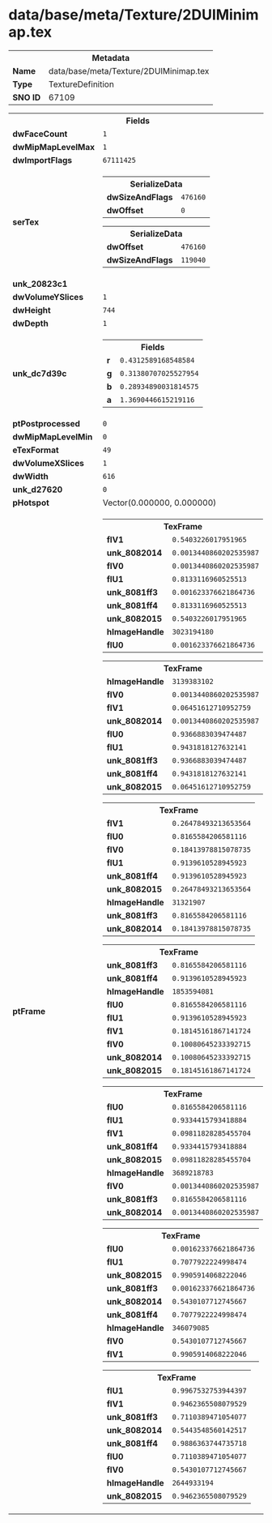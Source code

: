 <h1>data/base/meta/Texture/2DUIMinimap.tex</h1><table><tr><th colspan="100%">Metadata</th></tr><tr><td><b>Name</b></td><td>data/base/meta/Texture/2DUIMinimap.tex</td></tr><tr><td><b>Type</b></td><td>TextureDefinition</td></tr><tr><td><b>SNO ID</b></td><td>67109</td></tr></table>

<table><tr><th colspan="100%">Fields</th></tr><tr><td><b>dwFaceCount</b></td><td><code>1</code></td></tr><tr><td><b>dwMipMapLevelMax</b></td><td><code>1</code></td></tr><tr><td><b>dwImportFlags</b></td><td><code>67111425</code></td></tr><tr><td><b>serTex</b></td><td><table><tr><th colspan="100%">SerializeData</th></tr><tr><td><b>dwSizeAndFlags</b></td><td><code>476160</code></td></tr><tr><td><b>dwOffset</b></td><td><code>0</code></td></tr></table>


<table><tr><th colspan="100%">SerializeData</th></tr><tr><td><b>dwOffset</b></td><td><code>476160</code></td></tr><tr><td><b>dwSizeAndFlags</b></td><td><code>119040</code></td></tr></table>


</td></tr><tr><td><b>unk_20823c1</b></td><td></td></tr><tr><td><b>dwVolumeYSlices</b></td><td><code>1</code></td></tr><tr><td><b>dwHeight</b></td><td><code>744</code></td></tr><tr><td><b>dwDepth</b></td><td><code>1</code></td></tr><tr><td><b>unk_dc7d39c</b></td><td><table><tr><th colspan="100%">Fields</th></tr><tr><td><b>r</b></td><td><code>0.4312589168548584</code></td></tr><tr><td><b>g</b></td><td><code>0.31380707025527954</code></td></tr><tr><td><b>b</b></td><td><code>0.28934890031814575</code></td></tr><tr><td><b>a</b></td><td><code>1.3690446615219116</code></td></tr></table>

</td></tr><tr><td><b>ptPostprocessed</b></td><td><code>0</code></td></tr><tr><td><b>dwMipMapLevelMin</b></td><td><code>0</code></td></tr><tr><td><b>eTexFormat</b></td><td><code>49</code></td></tr><tr><td><b>dwVolumeXSlices</b></td><td><code>1</code></td></tr><tr><td><b>dwWidth</b></td><td><code>616</code></td></tr><tr><td><b>unk_d27620</b></td><td><code>0</code></td></tr><tr><td><b>pHotspot</b></td><td>Vector(0.000000, 0.000000)</td></tr><tr><td><b>ptFrame</b></td><td><table><tr><th colspan="100%">TexFrame</th></tr><tr><td><b>flV1</b></td><td><code>0.5403226017951965</code></td></tr><tr><td><b>unk_8082014</b></td><td><code>0.0013440860202535987</code></td></tr><tr><td><b>flV0</b></td><td><code>0.0013440860202535987</code></td></tr><tr><td><b>flU1</b></td><td><code>0.8133116960525513</code></td></tr><tr><td><b>unk_8081ff3</b></td><td><code>0.001623376621864736</code></td></tr><tr><td><b>unk_8081ff4</b></td><td><code>0.8133116960525513</code></td></tr><tr><td><b>unk_8082015</b></td><td><code>0.5403226017951965</code></td></tr><tr><td><b>hImageHandle</b></td><td><code>3023194180</code></td></tr><tr><td><b>flU0</b></td><td><code>0.001623376621864736</code></td></tr></table>


<table><tr><th colspan="100%">TexFrame</th></tr><tr><td><b>hImageHandle</b></td><td><code>3139383102</code></td></tr><tr><td><b>flV0</b></td><td><code>0.0013440860202535987</code></td></tr><tr><td><b>flV1</b></td><td><code>0.06451612710952759</code></td></tr><tr><td><b>unk_8082014</b></td><td><code>0.0013440860202535987</code></td></tr><tr><td><b>flU0</b></td><td><code>0.9366883039474487</code></td></tr><tr><td><b>flU1</b></td><td><code>0.9431818127632141</code></td></tr><tr><td><b>unk_8081ff3</b></td><td><code>0.9366883039474487</code></td></tr><tr><td><b>unk_8081ff4</b></td><td><code>0.9431818127632141</code></td></tr><tr><td><b>unk_8082015</b></td><td><code>0.06451612710952759</code></td></tr></table>


<table><tr><th colspan="100%">TexFrame</th></tr><tr><td><b>flV1</b></td><td><code>0.26478493213653564</code></td></tr><tr><td><b>flU0</b></td><td><code>0.8165584206581116</code></td></tr><tr><td><b>flV0</b></td><td><code>0.18413978815078735</code></td></tr><tr><td><b>flU1</b></td><td><code>0.9139610528945923</code></td></tr><tr><td><b>unk_8081ff4</b></td><td><code>0.9139610528945923</code></td></tr><tr><td><b>unk_8082015</b></td><td><code>0.26478493213653564</code></td></tr><tr><td><b>hImageHandle</b></td><td><code>31321907</code></td></tr><tr><td><b>unk_8081ff3</b></td><td><code>0.8165584206581116</code></td></tr><tr><td><b>unk_8082014</b></td><td><code>0.18413978815078735</code></td></tr></table>


<table><tr><th colspan="100%">TexFrame</th></tr><tr><td><b>unk_8081ff3</b></td><td><code>0.8165584206581116</code></td></tr><tr><td><b>unk_8081ff4</b></td><td><code>0.9139610528945923</code></td></tr><tr><td><b>hImageHandle</b></td><td><code>1853594081</code></td></tr><tr><td><b>flU0</b></td><td><code>0.8165584206581116</code></td></tr><tr><td><b>flU1</b></td><td><code>0.9139610528945923</code></td></tr><tr><td><b>flV1</b></td><td><code>0.18145161867141724</code></td></tr><tr><td><b>flV0</b></td><td><code>0.10080645233392715</code></td></tr><tr><td><b>unk_8082014</b></td><td><code>0.10080645233392715</code></td></tr><tr><td><b>unk_8082015</b></td><td><code>0.18145161867141724</code></td></tr></table>


<table><tr><th colspan="100%">TexFrame</th></tr><tr><td><b>flU0</b></td><td><code>0.8165584206581116</code></td></tr><tr><td><b>flU1</b></td><td><code>0.9334415793418884</code></td></tr><tr><td><b>flV1</b></td><td><code>0.09811828285455704</code></td></tr><tr><td><b>unk_8081ff4</b></td><td><code>0.9334415793418884</code></td></tr><tr><td><b>unk_8082015</b></td><td><code>0.09811828285455704</code></td></tr><tr><td><b>hImageHandle</b></td><td><code>3689218783</code></td></tr><tr><td><b>flV0</b></td><td><code>0.0013440860202535987</code></td></tr><tr><td><b>unk_8081ff3</b></td><td><code>0.8165584206581116</code></td></tr><tr><td><b>unk_8082014</b></td><td><code>0.0013440860202535987</code></td></tr></table>


<table><tr><th colspan="100%">TexFrame</th></tr><tr><td><b>flU0</b></td><td><code>0.001623376621864736</code></td></tr><tr><td><b>flU1</b></td><td><code>0.7077922224998474</code></td></tr><tr><td><b>unk_8082015</b></td><td><code>0.9905914068222046</code></td></tr><tr><td><b>unk_8081ff3</b></td><td><code>0.001623376621864736</code></td></tr><tr><td><b>unk_8082014</b></td><td><code>0.5430107712745667</code></td></tr><tr><td><b>unk_8081ff4</b></td><td><code>0.7077922224998474</code></td></tr><tr><td><b>hImageHandle</b></td><td><code>346079085</code></td></tr><tr><td><b>flV0</b></td><td><code>0.5430107712745667</code></td></tr><tr><td><b>flV1</b></td><td><code>0.9905914068222046</code></td></tr></table>


<table><tr><th colspan="100%">TexFrame</th></tr><tr><td><b>flU1</b></td><td><code>0.9967532753944397</code></td></tr><tr><td><b>flV1</b></td><td><code>0.9462365508079529</code></td></tr><tr><td><b>unk_8081ff3</b></td><td><code>0.7110389471054077</code></td></tr><tr><td><b>unk_8082014</b></td><td><code>0.5443548560142517</code></td></tr><tr><td><b>unk_8081ff4</b></td><td><code>0.9886363744735718</code></td></tr><tr><td><b>flU0</b></td><td><code>0.7110389471054077</code></td></tr><tr><td><b>flV0</b></td><td><code>0.5430107712745667</code></td></tr><tr><td><b>hImageHandle</b></td><td><code>2644933194</code></td></tr><tr><td><b>unk_8082015</b></td><td><code>0.9462365508079529</code></td></tr></table>


</td></tr></table>


